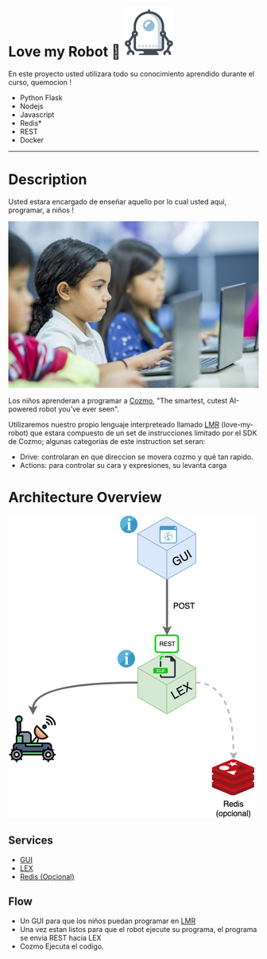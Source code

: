 # Love my Robot 💙 ![robot](img/robot.png)


En este proyecto usted utilizara todo su conocimiento aprendido durante el curso, quemocion !

- Python Flask
- Nodejs
- Javascript
- Redis*
- REST
- Docker
---

# Description

Usted estara encargado de enseñar aquello por lo cual usted aqui, programar, a niños !

![kids](img/kids.jpg)


Los niños aprenderan a programar a [Cozmo](https://www.youtube.com/watch?v=DHY5kpGTsDE), "The smartest, cutest AI-powered robot you’ve ever seen".

Utilizaremos nuestro propio lenguaje interpreteado llamado [LMR](lmr.md) (love-my-robot) que estara compuesto de un set de instrucciones limitado por el SDK de Cozmo; algunas categorias de este instruction set seran:

- Drive: controlaran en que direccion se movera cozmo y qué tan rapido.
- Actions: para controlar su cara y expresiones, su levanta carga


# Architecture Overview


![robot](img/arobot.png)


## Services

- [GUI](gui.md)
- [LEX](lex.md)
- [Redis (Opcional)](redis.md)

## Flow

- Un GUI para que los niños puedan programar en [LMR](lmr.md)
- Una vez estan listos para que el robot ejecute su programa, el programa se envia REST hacia LEX
- Cozmo Ejecuta el codigo.